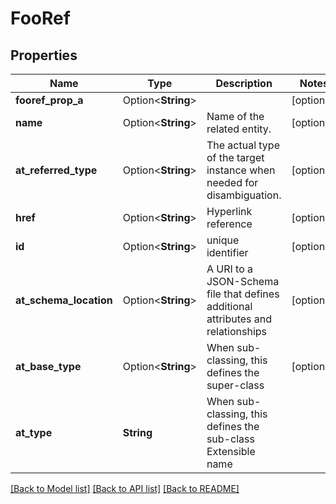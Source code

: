 # FooRef

## Properties

Name | Type | Description | Notes
------------ | ------------- | ------------- | -------------
**fooref_prop_a** | Option<**String**> |  | [optional]
**name** | Option<**String**> | Name of the related entity. | [optional]
**at_referred_type** | Option<**String**> | The actual type of the target instance when needed for disambiguation. | [optional]
**href** | Option<**String**> | Hyperlink reference | [optional]
**id** | Option<**String**> | unique identifier | [optional]
**at_schema_location** | Option<**String**> | A URI to a JSON-Schema file that defines additional attributes and relationships | [optional]
**at_base_type** | Option<**String**> | When sub-classing, this defines the super-class | [optional]
**at_type** | **String** | When sub-classing, this defines the sub-class Extensible name | 

[[Back to Model list]](../README.md#documentation-for-models) [[Back to API list]](../README.md#documentation-for-api-endpoints) [[Back to README]](../README.md)


